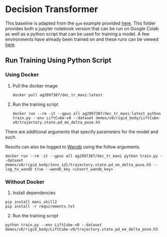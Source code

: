 # Decision Transformer

This baseline is adapted from the `gym` example provided [here](https://github.com/kzl/decision-transformer/tree/master). This folder provides both a jupyter notebook version that can be run on Google Colab as well as a python script that can be used for training a model. A few environments have already been trained on and these runs can be viewed [here](https://wandb.ai/ag115115/decision-transformer).

## Run Training Using Python Script

### Using Docker

1. Pull the docker image

   `docker pull ag2897387/dec_tr_mani:latest`

2. Run the training script

   `docker run --rm -it --gpus all ag2897387/dec_tr_mani:latest python train.py --env LiftCube-v0 --dataset demos/v0/rigid_body/LiftCube-v0/trajectory.state.pd_ee_delta_pose.h5`

There are additional arguments that specify parameters for the model and such.

Results can also be logged to [Wandb](https://wandb.ai/) using the follow arguments.

`docker run --rm -it --gpus all ag2897387/dec_tr_mani python train.py --dataset demos/v0/rigid_body/{env_id}/trajectory.state.pd_ee_delta_pose.h5 --log_to_wandb true --wandb_key <insert_wandb_key>`

### Without Docker
1. Install dependencies
```
pip install mani_skill2
pip install -r requirements.txt
```
2. Run the training script
```
python train.py --env LiftCube-v0 --dataset demos/v0/rigid_body/LiftCube-v0/trajectory.state.pd_ee_delta_pose.h5
```
